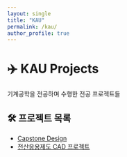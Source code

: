 ```yaml
---
layout: single
title: "KAU"
permalink: /kau/
author_profile: true
---
```


# ✈️ KAU Projects

기계공학을 전공하며 수행한 전공 프로젝트들 

## 🛠 프로젝트 목록

- [Capstone Design](/kau/capstone)
- [전산응용제도 CAD 프로젝트](/kau/cad-project/)